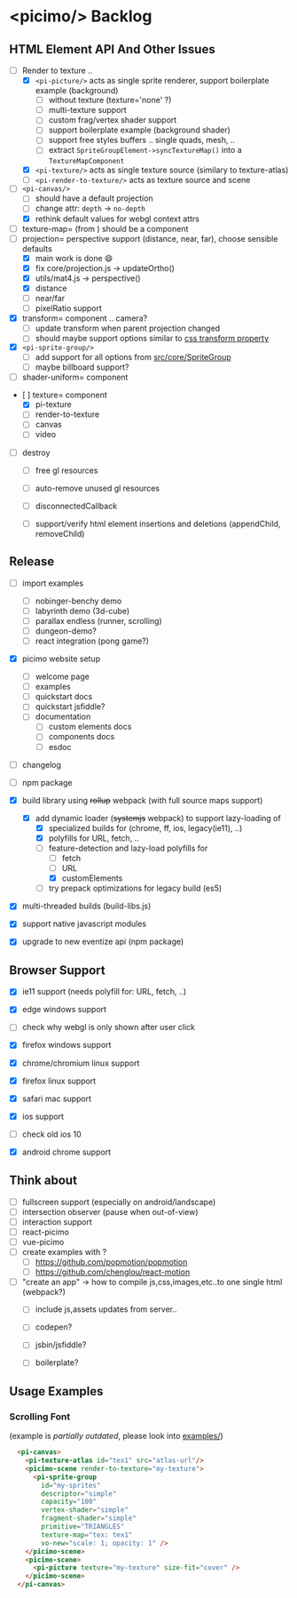 # &lt;picimo/&gt; Backlog

HTML Element API And Other Issues
---------------------------------

- [ ] Render to texture ..
  - [x] `<pi-picture/>` acts as single sprite renderer, support boilerplate example (background)
    - [ ] without texture (texture='none' ?)
    - [ ] multi-texture support
    - [ ] custom frag/vertex shader support
    - [ ] support boilerplate example (background shader)
    - [ ] support free styles buffers .. single quads, mesh, ..
    - [ ] extract `SpriteGroupElement->syncTextureMap()` into a `TextureMapComponent`
  - [x] `<pi-texture/>` acts as single texture source (similary to texture-atlas)
  - [ ] `<pi-render-to-texture/>` acts as texture source and scene
- [ ] `<pi-canvas/>`
  - [ ] should have a default projection
  - [ ] change attr: `depth` &rarr; `no-depth`
  - [x] rethink default values for webgl context attrs
- [ ] texture-map= (from <pi-sprite-group>) should be a component
- [ ] projection= perspective support (distance, near, far), choose sensible defaults
  - [x] main work is done :smile:
  - [x] fix core/projection.js -> updateOrtho()
  - [x] utils/mat4.js -> perspective()
  - [x] distance
  - [ ] near/far
  - [ ] pixelRatio support
- [x] transform= component .. camera?
  - [ ] update transform when parent projection changed
  - [ ] should maybe support options similar to [css transform property](https://www.w3schools.com/cssref/css3_pr_transform.asp)
- [x] `<pi-sprite-group/>`
  - [ ] add support for all options from [src/core/SpriteGroup](src/core/sprite_group.js)
  - [ ] maybe billboard support?
- [ ] shader-uniform= component
- [ ] texture= component
  - [x] pi-texture
  - [ ] render-to-texture
  - [ ] canvas
  - [ ] video
- [ ] destroy
  - [ ] free gl resources
  - [ ] auto-remove unused gl resources
  - [ ] disconnectedCallback
  - [ ] support/verify html element insertions and deletions (appendChild, removeChild)


Release
-------

- [ ] import examples
  - [ ] nobinger-benchy demo
  - [ ] labyrinth demo (3d-cube)
  - [ ] parallax endless (runner, scrolling)
  - [ ] dungeon-demo?
  - [ ] react integration (pong game?)
- [x] picimo website setup
  - [ ] welcome page
  - [ ] examples
  - [ ] quickstart docs
  - [ ] quickstart jsfiddle?
  - [ ] documentation
    - [ ] custom elements docs
    - [ ] components docs
    - [ ] esdoc
- [ ] changelog
- [ ] npm package
- [x] build library using ~~rollup~~ webpack (with full source maps support)
  - [x] add dynamic loader (~~systemjs~~ webpack) to support lazy-loading of
    - [x] specialized builds for (chrome, ff, ios, legacy(ie11), ..)
    - [x] polyfills for URL, fetch, ..
    - [ ] feature-detection and lazy-load polyfills for
      - [ ] fetch
      - [ ] URL
      - [x] customElements
    - [ ] try prepack optimizations for legacy build (es5)
- [x] multi-threaded builds (build-libs.js)
- [x] support native javascript modules
- [x] upgrade to new eventize api (npm package)


Browser Support
---------------

- [x] ie11 support (needs polyfill for: URL, fetch, ..)
- [x] edge windows support
 - [ ] check why webgl is only shown after user click
- [x] firefox windows support
- [x] chrome/chromium linux support
- [x] firefox linux support
- [x] safari mac support
- [x] ios support
 - [ ] check old ios 10
- [x] android chrome support


Think about
-----------

- [ ] fullscreen support (especially on android/landscape)
- [ ] intersection observer (pause when out-of-view)
- [ ] interaction support
- [ ] react-picimo
- [ ] vue-picimo
- [ ] create examples with ?
  - [ ] https://github.com/popmotion/popmotion
  - [ ] https://github.com/chenglou/react-motion
- [ ] "create an app" -> how to compile js,css,images,etc..to one single html (webpack?)
  - [ ] include js,assets updates from server..
  - [ ] codepen?
  - [ ] jsbin/jsfiddle?
  - [ ] boilerplate?


Usage Examples
--------------

### Scrolling Font

(example is _partially outdated_, please look into [examples/](examples/))

```html
  <pi-canvas>
    <pi-texture-atlas id="tex1" src="atlas-url"/>
    <picimo-scene render-to-texture="my-texture">
      <pi-sprite-group
        id="my-sprites"
        descriptor="simple"
        capacity="100"
        vertex-shader="simple"
        fragment-shader="simple"
        primitive="TRIANGLES"
        texture-map="tex: tex1"
        vo-new="scale: 1; opacity: 1" />
    </picimo-scene>
    <picimo-scene>
      <pi-picture texture="my-texture" size-fit="cover" />
    </picimo-scene>
  </pi-canvas>
```


